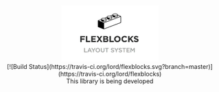 <p align="center">
  <img src="https://raw.githubusercontent.com/lord/img/master/logo-flexblocks.png" alt="Flexblocks: Layout System" width="226">
  <br>
  [![Build Status](https://travis-ci.org/lord/flexblocks.svg?branch=master)](https://travis-ci.org/lord/flexblocks)
  <br>
  This library is being developed
</p>
